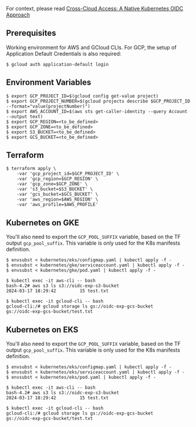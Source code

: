 For context, please read [Cross-Cloud Access: A Native Kubernetes OIDC Approach](https://www.artur-rodrigues.com/tech/2024/03/19/cross-cloud-access-a-native-kubernetes-oidc-approach.html)

## Prerequisites

Working environment for AWS and GCloud CLIs. For GCP, the setup of Application Default Credentials is also required:

```
$ gcloud auth application-default login
```

## Environment Variables

```
$ export GCP_PROJECT_ID=$(gcloud config get-value project)
$ export GCP_PROJECT_NUMBER=$(gcloud projects describe $GCP_PROJECT_ID --format="value(projectNumber)")
$ export AWS_ACCOUNT_ID=$(aws sts get-caller-identity --query Account --output text)
$ export GCP_REGION=<to_be_defined>
$ export GCP_ZONE=<to_be_defined>
$ export S3_BUCKET=<to_be_defined>
$ export GCS_BUCKET=<to_be_defined>
```


## Terraform

```
$ terraform apply \
    -var 'gcp_project_id=$GCP_PROJECT_ID' \
    -var 'gcp_region=$GCP_REGION' \
    -var 'gcp_zone=$GCP_ZONE' \
    -var 's3_bucket=$S3_BUCKET' \
    -var 'gcs_bucket=$GCS_BUCKET' \
    -var 'aws_region=$AWS_REGION' \
    -var 'aws_profile=$AWS_PROFILE'
```

## Kubernetes on GKE

You'll also need to export the `GCP_POOL_SUFFIX` variable, based on the TF output `gcp_pool_suffix`. This variable is only used for the K8s manifests definition.

```
$ envsubst < kubernetes/eks/configmap.yaml | kubectl apply -f -
$ envsubst < kubernetes/gke/serviceaccount.yaml | kubectl apply -f -
$ envsubst < kubernetes/gke/pod.yaml | kubectl apply -f -
```

```
$ kubectl exec -it aws-cli -- bash
bash-4.2# aws s3 ls s3://oidc-exp-s3-bucket
2024-03-17 18:29:42         15 test.txt
```

```
$ kubectl exec -it gcloud-cli -- bash
gcloud-cli:/# gcloud storage ls gs://oidc-exp-gcs-bucket
gs://oidc-exp-gcs-bucket/test.txt
```

## Kubernetes on EKS

You'll also need to export the `GCP_POOL_SUFFIX` variable, based on the TF output `gcp_pool_suffix`. This variable is only used for the K8s manifests definition.

```
$ envsubst < kubernetes/eks/configmap.yaml | kubectl apply -f -
$ envsubst < kubernetes/eks/serviceaccount.yaml | kubectl apply -f -
$ envsubst < kubernetes/eks/pod.yaml | kubectl apply -f -
```

```
$ kubectl exec -it aws-cli -- bash
bash-4.2# aws s3 ls s3://oidc-exp-s3-bucket
2024-03-17 18:29:42         15 test.txt
```

```
$ kubectl exec -it gcloud-cli -- bash
gcloud-cli:/# gcloud storage ls gs://oidc-exp-gcs-bucket
gs://oidc-exp-gcs-bucket/test.txt
```